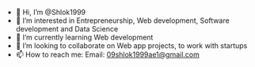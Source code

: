 - 👋 Hi, I’m @Shlok1999
- 👀 I’m interested in Entrepreneurship, Web development, Software development and Data Science
- 🌱 I’m currently learning Web development
- 💞️ I’m looking to collaborate on Web app projects, to work with startups
- 📫 How to reach me: Email: 09shlok1999ae1@gmail.com

<!---
Shlok1999/Shlok1999 is a ✨ special ✨ repository because its `README.md` (this file) appears on your GitHub profile.
You can click the Preview link to take a look at your changes.
--->
